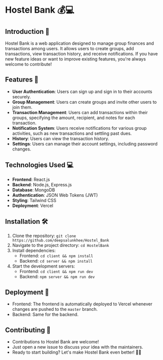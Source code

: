 # Hostel Bank 💰💻

## Introduction 🚀
Hostel Bank is a web application designed to manage group finances and transactions among users. It allows users to create groups, add transactions, view transaction history, and receive notifications. If you have new feature ideas or want to improve existing features, you're always welcome to contribute!

## Features 🌟
- **User Authentication**: Users can sign up and sign in to their accounts securely.
- **Group Management**: Users can create groups and invite other users to join them.
- **Transaction Management**: Users can add transactions within their groups, specifying the amount, recipient, and notes for each transaction.
- **Notification System**: Users receive notifications for various group activities, such as new transactions and settling past dues.
- **History**: Users can view the transaction history.
- **Settings**: Users can manage their account settings, including password changes.

## Technologies Used 💻
- **Frontend**: React.js
- **Backend**: Node.js, Express.js
- **Database**: MongoDB
- **Authentication**: JSON Web Tokens (JWT)
- **Styling**: Tailwind CSS
- **Deployment**: Vercel

## Installation 🛠️

1. Clone the repository: `git clone https://github.com/deepsalunkhee/Hostel_Bank`
2. Navigate to the project directory: `cd HostelBank`
3. Install dependencies:
   - Frontend: `cd client && npm install`
   - Backend: `cd server && npm install`
4. Start the development servers:
   - Frontend: `cd client && npm run dev`
   - Backend: `npm server && npm run dev`

## Deployment 🚀
- Frontend: The frontend is automatically deployed to Vercel whenever changes are pushed to the `master` branch.
- Backend: Same for the backend.

## Contributing 🤝
- Contributions to Hostel Bank are welcome! 
- Just open a new issue to discuss your idea with the maintainers.
- Ready to start building? Let's make Hostel Bank even better! 🌟🎉
